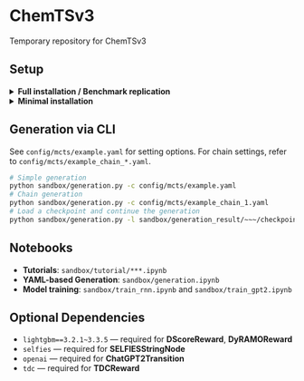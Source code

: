 # ChemTSv3
Temporary repository for ChemTSv3

## Setup

<details>
  <summary><b>Full installation / Benchmark replication</b></summary><br>

### Available classes
- **Transition**: `BioT5Transition`, `ChatGPTTransition`, `ChatGPTTransitionWithMemory`, `GBGATransition`, `GPT2Transition`, `RNNBasedMutation`, `RNNTransition`, `SMIRKSTransition`
- **Reward**: `DScoreReward`, `DyRAMOReward`, `GFPReward`, `SimilarityReward`, `JScoreReward`, `LogPReward`, `TDCReward`
- The corresponding Node classes, along with all implemented Filter and Policy classes, are also available in this environment.
- `ChatGPTTransition` and `ChatGPTTransitionWithMemory` also requires api key. 

### Setup steps

1. Install uv: https://docs.astral.sh/uv/getting-started/installation/
2. Restart the shell
3. Move to the repository root (e.g., cd molgen)
4. Run the following commands:
```bash
uv venv --python 3.11.11
source .venv/bin/activate
uv pip install pytdc==1.1.14 numpy==1.26.4 rdkit==2023.09.6 ipykernel==6.30.0 transformers==4.43.4 setuptools==78.1.1 lightgbm==3.3.5 openai==2.6.0 torch==2.5.1 --torch-backend=auto
```
</details>

<details>
  <summary><b>Minimal installation</b></summary><br>

### Available classes
- **Transition**: `BioT5Transition`, `GBGATransition`, `GPT2Transition`, `RNNBasedMutation`, `RNNTransition`, `SMIRKSTransition`
- **Reward**: `GFPReward`, `SimilarityReward`, `JScoreReward`, `LogPReward`
- **Policy**: `UCT`, `PUCT`
- The corresponding Node classes and all implemented Filter classes are also available in this environment.

### Setup steps

1. Install uv: https://docs.astral.sh/uv/getting-started/installation/
2. Restart the shell
3. Move to the repository root (e.g., cd molgen)
4. Run the following commands:
```bash
uv venv --python 3.11.11
source .venv/bin/activate
uv pip install numpy==1.26.4 rdkit==2023.09.6 ipykernel==6.30.0 transformers==4.43.4 torch==2.5.1 --torch-backend=auto
```
</details>

## Generation via CLI
See `config/mcts/example.yaml` for setting options. For chain settings, refer to `config/mcts/example_chain_*.yaml`.
```bash
# Simple generation
python sandbox/generation.py -c config/mcts/example.yaml
# Chain generation
python sandbox/generation.py -c config/mcts/example_chain_1.yaml
# Load a checkpoint and continue the generation
python sandbox/generation.py -l sandbox/generation_result/~~~/checkpoint --max_generations 100 --time_limit 60
```

## Notebooks
- **Tutorials**: `sandbox/tutorial/***.ipynb`
- **YAML-based Generation**: `sandbox/generation.ipynb`
- **Model training**: `sandbox/train_rnn.ipynb` and `sandbox/train_gpt2.ipynb`

## Optional Dependencies
- `lightgbm==3.2.1~3.3.5` — required for **DScoreReward**, **DyRAMOReward**
- `selfies` — required for **SELFIESStringNode**  
- `openai` — required for **ChatGPT2Transition**  
- `tdc` — required for **TDCReward**
